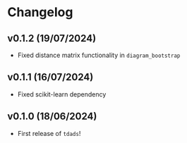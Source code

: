 # Changelog

<!--next-version-placeholder-->

## v0.1.2 (19/07/2024)

- Fixed distance matrix functionality in `diagram_bootstrap`

## v0.1.1 (16/07/2024)

- Fixed scikit-learn dependency

## v0.1.0 (18/06/2024)

- First release of `tdads`!